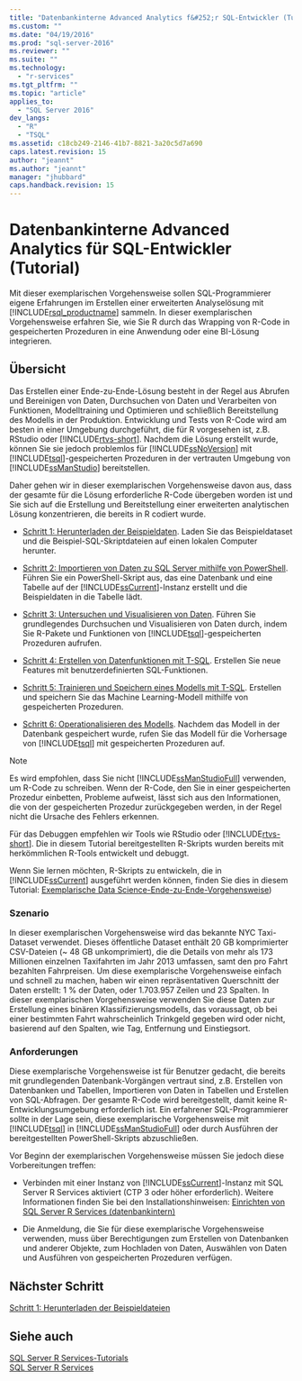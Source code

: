 ```yaml
---
title: "Datenbankinterne Advanced Analytics f&#252;r SQL-Entwickler (Tutorial) | Microsoft Docs"
ms.custom: ""
ms.date: "04/19/2016"
ms.prod: "sql-server-2016"
ms.reviewer: ""
ms.suite: ""
ms.technology: 
  - "r-services"
ms.tgt_pltfrm: ""
ms.topic: "article"
applies_to: 
  - "SQL Server 2016"
dev_langs: 
  - "R"
  - "TSQL"
ms.assetid: c18cb249-2146-41b7-8821-3a20c5d7a690
caps.latest.revision: 15
author: "jeannt"
ms.author: "jeannt"
manager: "jhubbard"
caps.handback.revision: 15
---
```

# Datenbankinterne Advanced Analytics f&#252;r SQL-Entwickler (Tutorial)
Mit dieser exemplarischen Vorgehensweise sollen SQL-Programmierer eigene Erfahrungen im Erstellen einer erweiterten Analyselösung mit [!INCLUDE[rsql_productname](../../includes/rsql-productname-md.md)] sammeln. In dieser exemplarischen Vorgehensweise erfahren Sie, wie Sie R durch das Wrapping von R-Code in gespeicherten Prozeduren in eine Anwendung oder eine BI-Lösung integrieren.  
  
## Übersicht  
Das Erstellen einer Ende-zu-Ende-Lösung besteht in der Regel aus Abrufen und Bereinigen von Daten, Durchsuchen von Daten und Verarbeiten von Funktionen, Modelltraining und Optimieren und schließlich Bereitstellung des Modells in der Produktion. Entwicklung und Tests von R-Code wird am besten in einer Umgebung durchgeführt, die für R vorgesehen ist, z.B. RStudio oder [!INCLUDE[rtvs-short](../../includes/rtvs-short-md.md)]. Nachdem die Lösung erstellt wurde, können Sie sie jedoch problemlos für [!INCLUDE[ssNoVersion](../../includes/ssnoversion-md.md)] mit [!INCLUDE[tsql](../../includes/tsql-md.md)]-gespeicherten Prozeduren in der vertrauten Umgebung von [!INCLUDE[ssManStudio](../../includes/ssmanstudio-md.md)] bereitstellen.  
  
Daher gehen wir in dieser exemplarischen Vorgehensweise davon aus, dass der gesamte für die Lösung erforderliche R-Code übergeben worden ist und Sie sich auf die Erstellung und Bereitstellung einer erweiterten analytischen Lösung konzentrieren, die bereits in R codiert wurde.  
  
-   [Schritt 1: Herunterladen der Beispieldaten](../../advanced-analytics/r-services/step-1-download-the-sample-data-in-database-advanced-analytics-tutorial.md).    Laden Sie das Beispieldataset und die Beispiel-SQL-Skriptdateien auf einen lokalen Computer herunter.  
  
-   [Schritt 2: Importieren von Daten zu SQL Server mithilfe von PowerShell](../../advanced-analytics/r-services/step-2-import-data-to-sql-server-using-powershell.md).  Führen Sie ein PowerShell-Skript aus, das eine Datenbank und eine Tabelle auf der [!INCLUDE[ssCurrent](../../includes/sscurrent-md.md)]-Instanz erstellt und die Beispieldaten in die Tabelle lädt.  
  
-   [Schritt 3: Untersuchen und Visualisieren von Daten](../../advanced-analytics/r-services/step-3-explore-and-visualize-the-data-in-database-advanced-analytics-tutorial.md).   Führen Sie grundlegendes Durchsuchen und Visualisieren von Daten durch, indem Sie R-Pakete und Funktionen von [!INCLUDE[tsql](../../includes/tsql-md.md)]-gespeicherten Prozeduren aufrufen.  
  
-   [Schritt 4: Erstellen von Datenfunktionen mit T-SQL](../../advanced-analytics/r-services/step-4-create-data-features-using-t-sql-in-database-advanced-analytics-tutorial.md).  Erstellen Sie neue Features mit benutzerdefinierten SQL-Funktionen.  
  
-   [Schritt 5: Trainieren und Speichern eines Modells mit T-SQL](../../advanced-analytics/r-services/step-5-train-and-save-a-model-using-t-sql.md).  Erstellen und speichern Sie das Machine Learning-Modell mithilfe von gespeicherten Prozeduren.  
  
-   [Schritt 6: Operationalisieren des Modells](../../advanced-analytics/r-services/step-6-operationalize-the-model-in-database-advanced-analytics-tutorial.md).  Nachdem das Modell in der Datenbank gespeichert wurde, rufen Sie das Modell für die Vorhersage von [!INCLUDE[tsql](../../includes/tsql-md.md)] mit gespeicherten Prozeduren auf.  
  
> [!NOTE]  
> Es wird empfohlen, dass Sie nicht [!INCLUDE[ssManStudioFull](../../includes/ssmanstudiofull-md.md)] verwenden, um R-Code zu schreiben. Wenn der R-Code, den Sie in einer gespeicherten Prozedur einbetten, Probleme aufweist, lässt sich aus den Informationen, die von der gespeicherten Prozedur zurückgegeben werden, in der Regel nicht die Ursache des Fehlers erkennen.   
>   
> Für das Debuggen empfehlen wir Tools wie RStudio oder [!INCLUDE[rtvs-short](../../includes/rtvs-short-md.md)]. Die in diesem Tutorial bereitgestellten R-Skripts wurden bereits mit herkömmlichen R-Tools entwickelt und debuggt.  
>   
> Wenn Sie lernen möchten, R-Skripts zu entwickeln, die in [!INCLUDE[ssCurrent](../../includes/sscurrent-md.md)] ausgeführt werden können, finden Sie dies in diesem Tutorial: [Exemplarische Data Science-Ende-zu-Ende-Vorgehensweise](../../advanced-analytics/r-services/data-science-end-to-end-walkthrough.md))  
  
### Szenario  
In dieser exemplarischen Vorgehensweise wird das bekannte NYC Taxi-Dataset verwendet. Dieses öffentliche Dataset enthält 20 GB komprimierter CSV-Dateien (~ 48 GB unkomprimiert), die die Details von mehr als 173 Millionen einzelnen Taxifahrten im Jahr 2013 umfassen, samt den pro Fahrt bezahlten Fahrpreisen. Um diese exemplarische Vorgehensweise einfach und schnell zu machen, haben wir einen repräsentativen Querschnitt der Daten erstellt: 1 % der Daten, oder 1.703.957 Zeilen und 23 Spalten. In dieser exemplarischen Vorgehensweise verwenden Sie diese Daten zur Erstellung eines binären Klassifizierungsmodells, das voraussagt, ob bei einer bestimmten Fahrt wahrscheinlich Trinkgeld gegeben wird oder nicht, basierend auf den Spalten, wie Tag, Entfernung und Einstiegsort.  
  
  
### Anforderungen  
Diese exemplarische Vorgehensweise ist für Benutzer gedacht, die bereits mit grundlegenden Datenbank-Vorgängen vertraut sind, z.B. Erstellen von Datenbanken und Tabellen, Importieren von Daten in Tabellen und Erstellen von SQL-Abfragen. Der gesamte R-Code wird bereitgestellt, damit keine R-Entwicklungsumgebung erforderlich ist. Ein erfahrener SQL-Programmierer sollte in der Lage sein, diese exemplarische Vorgehensweise mit [!INCLUDE[tsql](../../includes/tsql-md.md)] in [!INCLUDE[ssManStudioFull](../../includes/ssmanstudiofull-md.md)] oder durch Ausführen der bereitgestellten PowerShell-Skripts abzuschließen.  
  
Vor Beginn der exemplarischen Vorgehensweise müssen Sie jedoch diese Vorbereitungen treffen:  
  
-   Verbinden mit einer Instanz von [!INCLUDE[ssCurrent](../../includes/sscurrent-md.md)]-Instanz mit SQL Server R Services aktiviert (CTP 3 oder höher erforderlich). Weitere Informationen finden Sie bei den Installationshinweisen: [Einrichten von SQL Server R Services (datenbankintern)](https://msdn.microsoft.com/library/mt696069.aspx)  
  
 -   Die Anmeldung, die Sie für diese exemplarische Vorgehensweise verwenden, muss über Berechtigungen zum Erstellen von Datenbanken und anderer Objekte, zum Hochladen von Daten, Auswählen von Daten und Ausführen von gespeicherten Prozeduren verfügen.  
  
## Nächster Schritt  
[Schritt 1: Herunterladen der Beispieldateien](../../advanced-analytics/r-services/step-1-download-the-sample-data-in-database-advanced-analytics-tutorial.md)  
  
## Siehe auch  
[SQL Server R Services-Tutorials](../../advanced-analytics/r-services/sql-server-r-services-tutorials.md)  
[SQL Server R Services](../../advanced-analytics/r-services/sql-server-r-services.md)  
  
  
  
